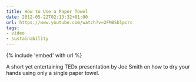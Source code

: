 ```yaml
---
title: How to Use a Paper Towel
date: 2012-05-22T02:13:32+01:00
url: https://www.youtube.com/watch?v=2FMBSblpcrc
tags:
- video
- sustainability
---
```

{% include 'embed' with url %}

A short yet entertaining TEDx presentation by Joe Smith on how to dry your hands using only a single paper towel.
